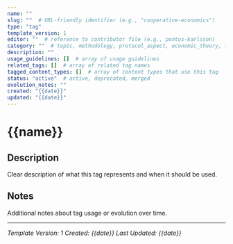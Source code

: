```yaml
---
name: ""
slug: ""  # URL-friendly identifier (e.g., "cooperative-economics")
type: "tag"
template_version: 1
editor: ""  # reference to contributor file (e.g., pontus-karlsson)
category: ""  # topic, methodology, protocol_aspect, economic_theory, technology, other
description: ""
usage_guidelines: []  # array of usage guidelines
related_tags: []  # array of related tag names
tagged_content_types: []  # array of content types that use this tag
status: "active"  # active, deprecated, merged
evolution_notes: ""
created: "{{date}}"
updated: "{{date}}"
---
```


# {{name}}

## Description
Clear description of what this tag represents and when it should be used.

## Notes
Additional notes about tag usage or evolution over time.

---
*Template Version: 1*
*Created: {{date}}*
*Last Updated: {{date}}*